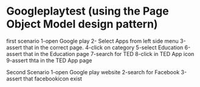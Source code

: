 # Googleplaytest (using the Page Object Model design pattern)
first scenario
1-open Google play
2- Select Apps from left side menu
3-assert that in the correct page.
4-click on category
5-select Education
6-assert that in the Education page
7-search for TED
8-click in TED App icon
9-assert thta in the TED App page

Second Scenario
1-open Google play website
2-search for Facebook
3-assert that facebookicon exist
